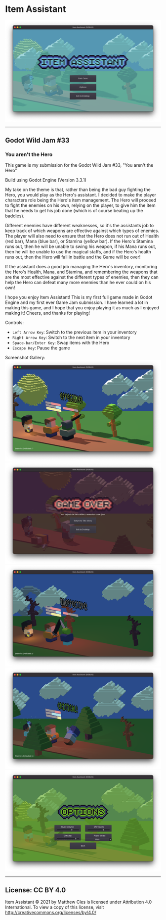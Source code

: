 # Item Assistant

![Item Assistant Title Screen](/screen_shots/title_screen.png?raw=true)

___

## Godot Wild Jam #33
### You aren't the Hero

This game is my submission for the Godot Wild Jam #33, "You aren't the Hero"

Build using Godot Engine (Version 3.3.1)

My take on the theme is that, rather than being the bad guy fighting the Hero, you would play as the Hero's assistant. I decided to make the player characters role being the Hero's item management. The Hero will proceed to fight the enemies on his own, relying on the player, to give him the item that he needs to get his job done (which is of course beating up the baddies). 

Different enemies have different weaknesses, so it's the assistants job to keep track of which weapons are effective against which types of enemies. The player will also need to ensure that the Hero does not run out of Health (red bar), Mana (blue bar), or Stamina (yellow bar). If the Hero's Stamina runs out, then he will be unable to swing his weapon, if his Mana runs out, then he will be unable to use the magical staffs, and if the Hero's health runs out, then the Hero will fall in battle and the Game will be over!

If the assistant does a good job managing the Hero's inventory, monitoring the Hero's Health, Mana, and Stamina, and remembering the weapons that are the most effective against the different types of enemies, then they can help the Hero can defeat many more enemies than he ever could on his own!

I hope you enjoy Item Assistant! This is my first full game made in Godot Engine and my first ever Game Jam submission. I have learned a lot in making this game, and I hope that you enjoy playing it as much as I enjoyed making it! Cheers, and thanks for playing!

Controls:
- `Left Arrow Key`: Switch to the previous item in your inventory
- `Right Arrow Key`: Switch to the next item in your inventory
- `Space-bar/Enter Key`: Swap items with the Hero
- `Escape Key`: Pause the game

Screenshot Gallery:
![Effective Weapon](/screen_shots/effective.png?raw=true)
![Game Over](/screen_shots/game_over.png?raw=true)
![Ineffective Weapon](/screen_shots/ineffective.png?raw=true)
![Critical Weapon](/screen_shots/critical.png?raw=true)
![Options Menu](/screen_shots/options.png?raw=true)

___

## License: CC BY 4.0

Item Assistant © 2021 by Matthew Cles is licensed under Attribution 4.0 International. To view a copy of this license, visit http://creativecommons.org/licenses/by/4.0/
